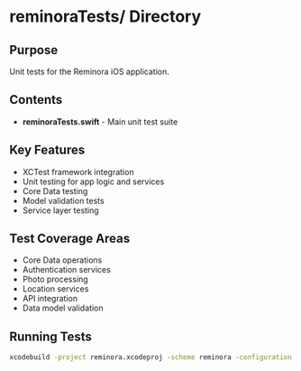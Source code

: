 # reminoraTests/ Directory

## Purpose
Unit tests for the Reminora iOS application.

## Contents
- **reminoraTests.swift** - Main unit test suite

## Key Features
- XCTest framework integration
- Unit testing for app logic and services
- Core Data testing
- Model validation tests
- Service layer testing

## Test Coverage Areas
- Core Data operations
- Authentication services
- Photo processing
- Location services
- API integration
- Data model validation

## Running Tests
```bash
xcodebuild -project reminora.xcodeproj -scheme reminora -configuration Debug test -destination 'platform=iOS Simulator,name=iPhone 15'
```